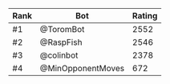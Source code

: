 Rank|Bot|Rating
---|---|---
#1|@ToromBot|2552
#2|@RaspFish|2546
#3|@colinbot|2378
#4|@MinOpponentMoves|672
